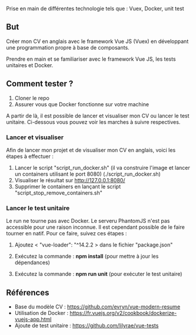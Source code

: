 Prise en main de différentes technologie tels que : Vuex, Docker, unit test

## But

Créer mon CV en anglais avec le framework Vue JS (Vuex) en développant une programmation propre à base de composants.

Prendre en main et se familiariser avec le framework Vue JS, les tests unitaires et Docker.

## Comment tester ?

1. Cloner le repo 
2. Assurer vous que Docker fonctionne sur votre machine

A partir de là, il est possible de lancer et visualiser mon CV ou lancer le test unitaire. Ci-dessous vous pouvez voir les marches à suivre respectives.

### Lancer et visualiser 

Afin de lancer mon projet et de visualiser mon CV en anglais, voici les étapes  à effectuer :

1. Lancer le script "script_run_docker.sh" (il va construire l'image et lancer un containers utilisant le port 8080) (./script_run_docker.sh)
2. Visualiser le résultat sur http://127.0.0.1:8080/
3. Supprimer le containers en lançant le script "script_stop_remove_containers.sh"

### Lancer le test unitaire

Le run ne tourne pas avec Docker. Le serveru PhantomJS n'est pas accessible pour une raison inconnue. Il est cependant possible de le faire tourner en natif. Pour ce faire, suivez ces étapes :

1. Ajoutez < "vue-loader": "^14.2.2 > dans le fichier "package.json"

2. Exécutez la commande : **npm install**        (pour mettre à jour les dépendances)

3. Exécutez la commande : **npm run unit**    (pour exécuter le test unitaire)

   

## Références

- Base du modèle CV 		: https://github.com/evryn/vue-modern-resume
- Utilisation de Docker 	: https://fr.vuejs.org/v2/cookbook/dockerize-vuejs-app.html
- Ajoute de test unitaire : https://github.com/lilyrae/vue-tests



